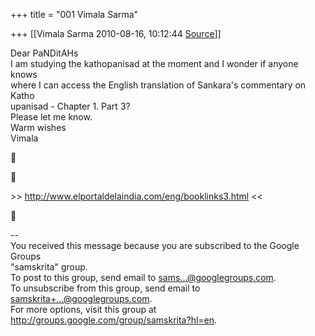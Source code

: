 +++
title = "001 Vimala Sarma"

+++
[[Vimala Sarma	2010-08-16, 10:12:44 [Source](https://groups.google.com/g/samskrita/c/mgDAiuoFtgc)]]



Dear PaNDitAHs  
I am studying the kathopanisad at the moment and I wonder if anyone knows  
where I can access the English translation of Sankara's commentary on Katho  
upanisad - Chapter 1. Part 3?  
Please let me know.  
Warm wishes  
Vimala





\>\> <http://www.elportaldelaindia.com/eng/booklinks3.html> \<\<



  

--  
You received this message because you are subscribed to the Google Groups  
"samskrita" group.  
To post to this group, send email to [sams...@googlegroups.com]().  
To unsubscribe from this group, send email to  
[samskrita+...@googlegroups.com]().  
For more options, visit this group at  
<http://groups.google.com/group/samskrita?hl=en>.

